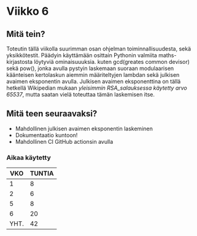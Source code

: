 # Viikko 6

## Mitä tein?

Toteutin tällä viikolla suurimman osan ohjelman toiminnallisuudesta, sekä yksikkötestit. Päädyin käyttämään osittain Pythonin valmiita maths-kirjastosta löytyviä 
ominaisuuuksia. kuten gcd(greates common devisor) sekä pow(), jonka avulla pystyin laskemaan suoraan modulaarisen käänteisen kertolaskun aiemmin määriteltyjen
lambdan sekä julkisen avaimen eksponentin avulla. Julkisen avaimen eksponenttina on tällä hetkellä Wikipedian mukaan *yleisimmin RSA_salauksessa käytetty arvo 65537*,
mutta saatan vielä toteuttaa tämän laskemisen itse.

## Mitä teen seuraavaksi?

- Mahdollinen julkisen avaimen eksponentin laskeminen
- Dokumentaatio kuntoon!
- Mahdollinen CI GitHub actionsin avulla

### Aikaa käytetty

| VKO |  TUNTIA |
|------|---------|
| 1   |  8 |
| 2   |  6 |
| 5   |  8 |
| 6   | 20 |
|YHT. | 42 |
